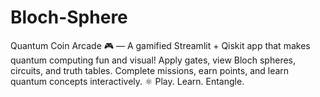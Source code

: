 # Bloch-Sphere
Quantum Coin Arcade 🎮 — A gamified Streamlit + Qiskit app that makes quantum computing fun and visual! Apply gates, view Bloch spheres, circuits, and truth tables. Complete missions, earn points, and learn quantum concepts interactively. ⚛️ Play. Learn. Entangle.
